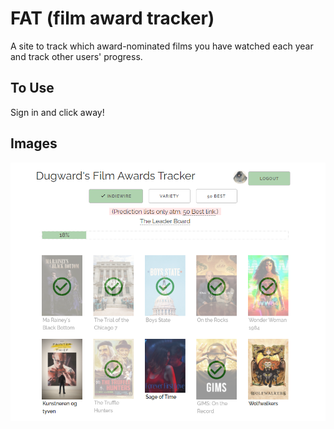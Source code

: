 # FAT (film award tracker)

A site to track which award-nominated films you have watched each year and track other users' progress.

## To Use

Sign in and click away!

## Images

![Example image 1](at1.png)
